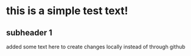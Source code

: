 # this is a simple test text!

## subheader 1
added some text here to create changes locally instead of through github
